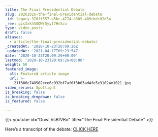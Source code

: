 ```yaml
---
title: The Final Presidential Debate
slug: 20201026-the-final-presidential-debate
_id: legacy-378ff557-a5bc-4774-b389-489cbdc02d34
_rev: gzsIxkhSGQWrSyyf7HnSzu
type: video_posts
draft: false
aliases:
  - article/the-final-presidential-debate/
_createdAt: '2020-10-23T20:09:26Z'
_updatedAt: '2021-04-17T09:23:54Z'
date: '2020-10-23T20:09:26+00:00'
lastmod: '2020-10-23T20:09:26+00:00'
weight: 50
featured_image:
  alt: Featured article image
  url: >-
    21f386e748502ece6c932bf7af0f3b03ad4fe5e31024x1021.jpg
video_series: Spotlight
is_breaking: false
is_breaking_dropdown: false
is_featured: false

---
```

{{< youtube id="DuwLVsBfVBo" title="The Final Presidential Debate" >}}

Here’s a transcript of the debate: [CLICK HERE](https://www.usatoday.com/story/news/politics/elections/2020/10/23/debate-transcript-trump-biden-final-presidential-debate-nashville/3740152001/)
